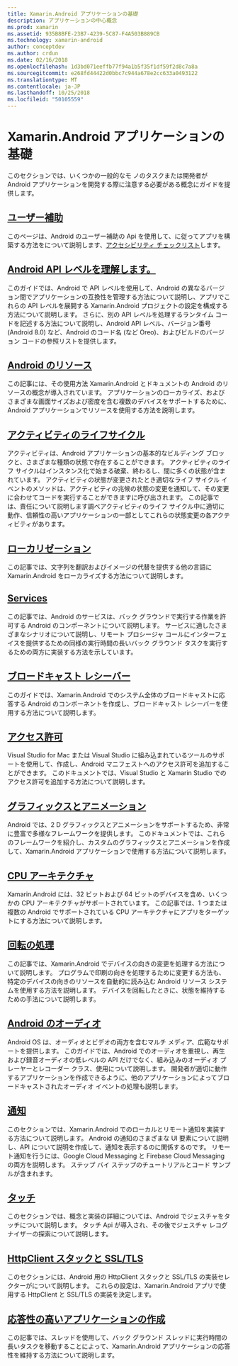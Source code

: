```yaml
---
title: Xamarin.Android アプリケーションの基礎
description: アプリケーションの中心概念
ms.prod: xamarin
ms.assetid: 935B8BFE-23B7-4239-5C87-F4A503B889CB
ms.technology: xamarin-android
author: conceptdev
ms.author: crdun
ms.date: 02/16/2018
ms.openlocfilehash: 1d3bd071eeffb77f94a1b5f35f1df59f2d8c7a8a
ms.sourcegitcommit: e268fd44422d0bbc7c944a678e2cc633a0493122
ms.translationtype: MT
ms.contentlocale: ja-JP
ms.lasthandoff: 10/25/2018
ms.locfileid: "50105559"
---
```

# <a name="xamarinandroid-application-fundamentals"></a>Xamarin.Android アプリケーションの基礎

このセクションでは、いくつかの一般的なモ ノのタスクまたは開発者が Android アプリケーションを開発する際に注意する必要がある概念にガイドを提供します。

## <a name="accessibilityandroidapp-fundamentalsaccessibilitymd"></a>[ユーザー補助](~/android/app-fundamentals/accessibility.md)

このページは、Android のユーザー補助の Api を使用して、に従ってアプリを構築する方法をについて説明します、[アクセシビリティ チェックリスト](~/cross-platform/app-fundamentals/accessibility.md)します。

##  <a name="understanding-android-api-levelsandroidapp-fundamentalsandroid-api-levelsmd"></a>[Android API レベルを理解します。](~/android/app-fundamentals/android-api-levels.md)

このガイドでは、Android で API レベルを使用して、Android の異なるバージョン間でアプリケーションの互換性を管理する方法について説明し、アプリでこれらの API レベルを展開する Xamarin.Android プロジェクトの設定を構成する方法について説明します。 さらに、別の API レベルを処理するランタイム コードを記述する方法について説明し、Android API レベル、バージョン番号 (Android 8.0) など、Android のコード名 (など Oreo)、およびビルドのバージョン コードの参照リストを提供します。



##  <a name="resources-in-androidandroidapp-fundamentalsresources-in-androidindexmd"></a>[Android のリソース](~/android/app-fundamentals/resources-in-android/index.md)

この記事には、その使用方法 Xamarin.Android とドキュメントの Android のリソースの概念が導入されています。 アプリケーションのローカライズ、およびさまざまな画面サイズおよび密度を含む複数のデバイスをサポートするために、Android アプリケーションでリソースを使用する方法を説明します。




##  <a name="activity-lifecycleandroidapp-fundamentalsactivity-lifecycleindexmd"></a>[アクティビティのライフサイクル](~/android/app-fundamentals/activity-lifecycle/index.md)

アクティビティは、Android アプリケーションの基本的なビルディング ブロックと、さまざまな種類の状態で存在することができます。 アクティビティのライフ サイクルはインスタンス化で始まる破棄、終わるし、間に多くの状態が含まれています。 アクティビティの状態が変更されたとき適切なライフ サイクル イベントのメソッドは、アクティビティの兆候の状態の変更を通知して、その変更に合わせてコードを実行することができますに呼び出されます。 この記事では、責任について説明します調べアクティビティのライフ サイクル中に適切に動作、信頼性の高いアプリケーションの一部としてこれらの状態変更の各アクティビティがあります。

##  <a name="localizationandroidapp-fundamentalslocalizationmd"></a>[ローカリゼーション](~/android/app-fundamentals/localization.md)

この記事では、文字列を翻訳およびイメージの代替を提供する他の言語に Xamarin.Android をローカライズする方法について説明します。

## <a name="servicesandroidapp-fundamentalsservicesindexmd"></a>[Services](~/android/app-fundamentals/services/index.md)

この記事では、Android のサービスは、バック グラウンドで実行する作業を許可する Android のコンポーネントについて説明します。 サービスに適したさまざまなシナリオについて説明し、リモート プロシージャ コールにインターフェイスを提供するための同様の実行時間の長いバック グラウンド タスクを実行するための両方に実装する方法を示しています。

## <a name="broadcast-receiversandroidapp-fundamentalsbroadcast-receiversmd"></a>[ブロードキャスト レシーバー](~/android/app-fundamentals/broadcast-receivers.md)

このガイドでは、Xamarin.Android でのシステム全体のブロードキャストに応答する Android のコンポーネントを作成し、ブロードキャスト レシーバーを使用する方法について説明します。



##  <a name="permissionsandroidapp-fundamentalspermissionsmd"></a>[アクセス許可](~/android/app-fundamentals/permissions.md)

Visual Studio for Mac または Visual Studio に組み込まれているツールのサポートを使用して、作成し、Android マニフェストへのアクセス許可を追加することができます。 このドキュメントでは、Visual Studio と Xamarin Studio でのアクセス許可を追加する方法について説明します。



##  <a name="graphics-and-animationandroidapp-fundamentalsgraphics-and-animationmd"></a>[グラフィックスとアニメーション](~/android/app-fundamentals/graphics-and-animation.md)

Android では、2 D グラフィックスとアニメーションをサポートするため、非常に豊富で多様なフレームワークを提供します。 このドキュメントでは、これらのフレームワークを紹介し、カスタムのグラフィックスとアニメーションを作成して、Xamarin.Android アプリケーションで使用する方法について説明します。


##  <a name="cpu-architecturesandroidapp-fundamentalscpu-architecturesmd"></a>[CPU アーキテクチャ](~/android/app-fundamentals/cpu-architectures.md)

Xamarin.Android には、32 ビットおよび 64 ビットのデバイスを含め、いくつかの CPU アーキテクチャがサポートされています。 この記事では、1 つまたは複数の Android でサポートされている CPU アーキテクチャにアプリをターゲットにする方法について説明します。




##  <a name="handling-rotationandroidapp-fundamentalshandling-rotationmd"></a>[回転の処理](~/android/app-fundamentals/handling-rotation.md)

この記事では、Xamarin.Android でデバイスの向きの変更を処理する方法について説明します。 プログラムで印刷の向きを処理するために変更する方法も、特定のデバイスの向きのリソースを自動的に読み込む Android リソース システムを使用する方法を説明します。 デバイスを回転したときに、状態を維持するための手法について説明します。



##  <a name="android-audioandroidapp-fundamentalsandroid-audiomd"></a>[Android のオーディオ](~/android/app-fundamentals/android-audio.md)

Android OS は、オーディオとビデオの両方を含むマルチ メディア、広範なサポートを提供します。 このガイドでは、Android でのオーディオを重視し、再生および録音オーディオの低レベルの API だけでなく、組み込みのオーディオ プレーヤーとレコーダー クラス、使用について説明します。 開発者が適切に動作するアプリケーションを作成できるように、他のアプリケーションによってブロードキャストされたオーディオ イベントの処理も説明します。




##  <a name="notificationsandroidapp-fundamentalsnotificationsindexmd"></a>[通知](~/android/app-fundamentals/notifications/index.md)

このセクションでは、Xamarin.Android でのローカルとリモート通知を実装する方法について説明します。 Android の通知のさまざまな UI 要素について説明し、API について説明を作成して、通知を表示するのに関係するのです。 リモート通知を行うには、Google Cloud Messaging と Firebase Cloud Messaging の両方を説明します。 ステップ バイ ステップのチュートリアルとコード サンプルが含まれます。



##  <a name="touchandroidapp-fundamentalstouchindexmd"></a>[タッチ](~/android/app-fundamentals/touch/index.md)

このセクションでは、概念と実装の詳細については、Android でジェスチャをタッチについて説明します。 タッチ Api が導入され、その後でジェスチャ レコグナイザーの探索について説明します。



##  <a name="httpclient-stack-and-ssltlsandroidapp-fundamentalshttp-stackmd"></a>[HttpClient スタックと SSL/TLS](~/android/app-fundamentals/http-stack.md)

このセクションには、Android 用の HttpClient スタックと SSL/TLS の実装セレクターがについて説明します。 これらの設定は、Xamarin.Android アプリで使用する HttpClient と SSL/TLS の実装を決定します。


##  <a name="writing-responsive-applicationswriting-responsive-appsmd"></a>[応答性の高いアプリケーションの作成](writing-responsive-apps.md)

この記事では、スレッドを使用して、バック グラウンド スレッドに実行時間の長いタスクを移動することによって、Xamarin.Android アプリケーションの応答性を維持する方法について説明します。